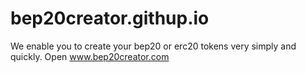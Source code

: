 # bep20creator.githup.io
We enable you to create your bep20 or erc20 tokens very simply and quickly.
Open www.bep20creator.com

